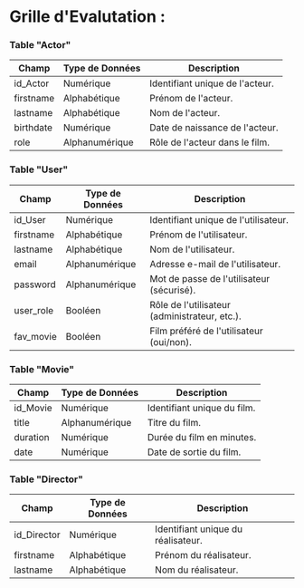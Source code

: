 # Grille d'Evalutation : 

### Table "Actor"
| Champ          | Type de Données    | Description                             |
|----------------|---------------------|-----------------------------------------|
| id_Actor       | Numérique           | Identifiant unique de l'acteur.         |
| firstname      | Alphabétique        | Prénom de l'acteur.                     |
| lastname       | Alphabétique        | Nom de l'acteur.                        |
| birthdate      | Numérique           | Date de naissance de l'acteur.          |
| role           | Alphanumérique      | Rôle de l'acteur dans le film.         |
### Table "User"
| Champ          | Type de Données    | Description                                       |
|----------------|---------------------|---------------------------------------------------|
| id_User        | Numérique           | Identifiant unique de l'utilisateur.              |
| firstname      | Alphabétique        | Prénom de l'utilisateur.                          |
| lastname       | Alphabétique        | Nom de l'utilisateur.                             |
| email          | Alphanumérique      | Adresse e-mail de l'utilisateur.                  |
| password       | Alphanumérique      | Mot de passe de l'utilisateur (sécurisé).         |
| user_role      | Booléen             | Rôle de l'utilisateur (administrateur, etc.).     |
| fav_movie      | Booléen             | Film préféré de l'utilisateur (oui/non).           |

### Table "Movie"
| Champ          | Type de Données    | Description                             |
|----------------|---------------------|-----------------------------------------|
| id_Movie       | Numérique           | Identifiant unique du film.             |
| title          | Alphanumérique      | Titre du film.                          |
| duration       | Numérique           | Durée du film en minutes.              |
| date           | Numérique           | Date de sortie du film.                |

### Table "Director"
| Champ          | Type de Données    | Description                             |
|----------------|---------------------|-----------------------------------------|
| id_Director    | Numérique           | Identifiant unique du réalisateur.     |
| firstname      | Alphabétique        | Prénom du réalisateur.                  |
| lastname       | Alphabétique        | Nom du réalisateur.                     |

